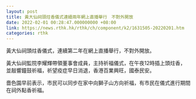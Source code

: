 ```yaml
---
layout: post
title: 黃大仙祠頭炷香儀式連續兩年網上直播舉行　不對外開放
date: 2022-02-01 00:28:47.000000000 +08:00
link: https://news.rthk.hk/rthk/ch/component/k2/1631505-20220201.htm
categories: rthk
---
```


黃大仙祠頭炷香儀式，連續第二年在網上直播舉行，不對外開放。

黃大仙祠監院李耀輝帶領董事會成員，主持祈福儀式，在午夜12時插上頭炷香，並敲響鐘鼓祈福，祈望疫症早日消退，香港百業興旺，國泰民安。

嗇色園早前表示，市民可以同步在家中向獅子山方向祈福，有市民在儀式進行期間在祠外點香祈福。
